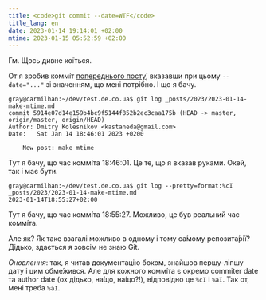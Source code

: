```yaml
---
title: <code>git commit --date=WTF</code>
title_lang: en
date: 2023-01-14 19:14:01 +02:00
mtime: 2023-01-15 05:52:59 +02:00
---
```


Гм. Щось дивне коїться.

От я зробив коммі́т [попереднього посту́][1], вказавши при цьому `--date="..."` зі значенням, що мені потрібно. І що я бачу.

```
gray@carmilhan:~/dev/test.de.co.ua$ git log _posts/2023/2023-01-14-make-mtime.md
commit 5914e07d14e159b4bc9f5144f852b2ec3caa175b (HEAD -> master, origin/master, origin/HEAD)
Author: Dmitry Kolesnikov <kastaneda@gmail.com>
Date:   Sat Jan 14 18:46:01 2023 +0200

    New post: make mtime
```

Тут я бачу, що час коммі́та 18:46:01. Це те, що я вказав руками. Окей, так і має бути.

```
gray@carmilhan:~/dev/test.de.co.ua$ git log --pretty=format:%cI _posts/2023/2023-01-14-make-mtime.md
2023-01-14T18:55:27+02:00
```

Тут я бачу, що час коммі́та 18:55:27. Можливо, це був реальний час коммі́та.

Але як? Як таке взагалі можливо в одному і тому са́мому репозита́рії? Дідько, здається я зовсім не знаю Git.

_Оновлення_: так, я читав документацію боком, знайшов першу-ліпшу дату і цим обме́жився. Але для кожного коммі́та є окремо <span lang="en">commiter date</span> та <span lang="en">author date</span> (ох дідько, на́що, на́що?!), відповідно це `%cI` і `%aI`. Так от, мені треба `%aI`.

[1]: /2023/01/14/make-mtime.html
